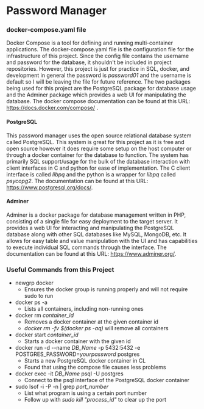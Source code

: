 # Password Manager
### docker-compose.yaml file
Docker Compose is a tool for defining and running multi-container applications. The docker-compose.yaml file is the configuration file for the infrastructure of this project. Since the config file contains the username and password for the database, it shouldn't be included in project repositories. However, this project is just for practice in SQL, docker, and development in general the password is *password01* and the username is default so I will be leaving the file for future reference. The two packages being used for this project are the PostgreSQL package for database usage and the Adminer package which provides a web UI for manipulating the database. The docker compose documentation can be found at this URL: https://docs.docker.com/compose/
.
#### PostgreSQL
This password manager uses the open source relational database system called PostgreSQL. This system is great for this project as it is free and open source however it does require some setup on the host computer or through a docker container for the database to function. The system has primarily SQL support/usage for the bulk of the database interaction with client interfaces in C and python for ease of implementation. The C client interface is called *libpq* and the python is a wrapper for *libpq* called *psycopg2*. The documentation can be found at this URL: https://www.postgresql.org/docs/.

#### Adminer
Adminer is a docker package for database management written in PHP, consisting of a single file for easy deployment to the target server. It provides a web UI for interacting and manipulating the PostgreSQL database along with other SQL databases like MySQL, MongoDB, etc. It allows for easy table and value manipulation with the UI and has capabilities to execute individual SQL commands through the interface. The documentation can be found at this URL: https://www.adminer.org/.

### Useful Commands from this Project
* newgrp docker
  - Ensures the docker group is running properly and will not require sudo to run
* docker ps -a
  - Lists all containers, including non-running ones
* docker rm *container_id*
  - Removes a docker container at the given container id
  - *docker rm -fv $(docker ps -aq)* will remove all containers
* docker start *container_id*
  - Starts a docker container with the given id
* docker run -d --name *DB_Name* -p 5432:5432 -e POSTGRES_PASSWORD=*yourpassword* postgres
    - Starts a new PostgreSQL docker container in CL
    - Found that using the compose file causes less problems
* docker exec -it *DB_Name* psql -U postgres   
  - Connect to the psql interface of the PostgreSQL docker container
* sudo lsof -i -P -n | grep *port_number*
  - List what program is using a certain port number
  - Follow up with *sudo kill "process_id"* to clear up the port
